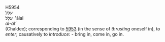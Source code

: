 <body>
  <p>H5954<br>  עלל  <br> עֲלַל  ‎  ‛ălal  <br><i>al-al‘ </i><br>(Chaldee); corresponding to <a href="h5953.htm">5953</a> (in the sense of <i>thrusting</i> oneself in), to <i>enter</i>; causatively to <i>introduce: - </i>bring in, come in, go in.<br></p>
 </body>